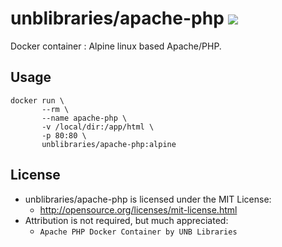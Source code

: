 # unblibraries/apache-php [![](https://badge.imagelayers.io/unblibraries/apache-php:alpine.svg)](https://imagelayers.io/?images=unblibraries/apache-php:alpine 'Get your own badge on imagelayers.io')
Docker container : Alpine linux based Apache/PHP.

## Usage
```
docker run \
       --rm \
       --name apache-php \
       -v /local/dir:/app/html \
       -p 80:80 \
       unblibraries/apache-php:alpine
```

## License
- unblibraries/apache-php is licensed under the MIT License:
  - http://opensource.org/licenses/mit-license.html
- Attribution is not required, but much appreciated:
  - `Apache PHP Docker Container by UNB Libraries`
